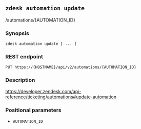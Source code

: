 ## `zdesk automation update`

/automations/{AUTOMATION_ID}

### Synopsis

    zdesk automation update [ ... ]

### REST endpoint

    PUT https://{HOSTNAME}/api/v2/automations/{AUTOMATION_ID}

### Description

https://developer.zendesk.com/api-reference/ticketing/automations#update-automation

### Positional parameters

* `AUTOMATION_ID`

